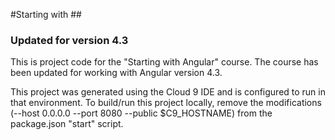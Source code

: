 #Starting with ##
### Updated for version 4.3

This is project code for the "Starting with Angular" course.  The course has been updated for working with Angular version 4.3.

This project was generated using the Cloud 9 IDE and is configured to run in that environment.  To build/run this project locally, remove the modifications (--host 0.0.0.0 --port 8080 --public $C9_HOSTNAME) from the package.json "start" script. 
